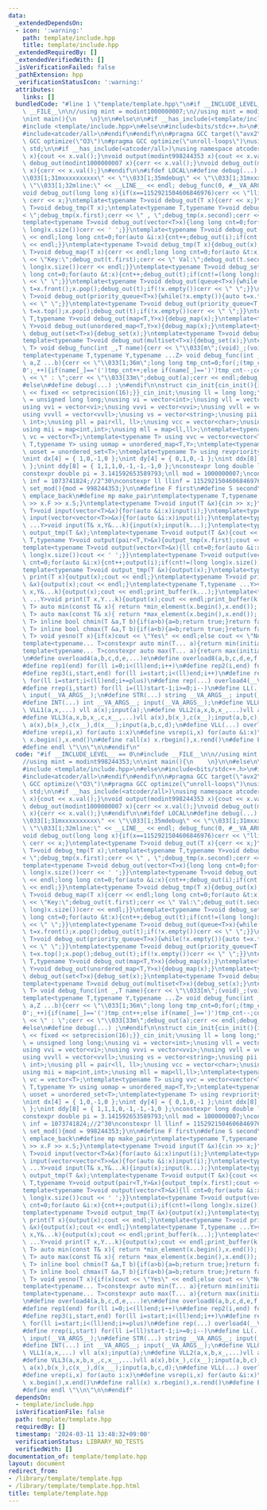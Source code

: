 ```yaml
---
data:
  _extendedDependsOn:
  - icon: ':warning:'
    path: template/include.hpp
    title: template/include.hpp
  _extendedRequiredBy: []
  _extendedVerifiedWith: []
  _isVerificationFailed: false
  _pathExtension: hpp
  _verificationStatusIcon: ':warning:'
  attributes:
    links: []
  bundledCode: "#line 1 \"template/template.hpp\"\n#if __INCLUDE_LEVEL__ == 0\n#include\
    \ __FILE__\n\n//using mint = modint1000000007;\n//using mint = modint998244353;\n\
    \nint main(){\n    \n}\n\n#else\n\n#if __has_include(<template/include.hpp>)\n\
    #include <template/include.hpp>\n#else\n#include<bits/stdc++.h>\n#if __has_include(<atcoder/all>)\n\
    #include<atcoder/all>\n#endif\n#endif\n\n#pragma GCC target(\"avx2\")\n#pragma\
    \ GCC optimize(\"O3\")\n#pragma GCC optimize(\"unroll-loops\")\nusing namespace\
    \ std;\n\n#if __has_include(<atcoder/all>)\nusing namespace atcoder;\nvoid output(modint1000000007\
    \ x){cout << x.val();}\nvoid output(modint998244353 x){cout << x.val();}\nvoid\
    \ debug_out(modint1000000007 x){cerr << x.val();}\nvoid debug_out(modint998244353\
    \ x){cerr << x.val();}\n#endif\n\n#ifdef LOCAL\n#define debug(...) {cerr << \"\
    \\033[1;31mxxxxxxxxxx\" << \"\\033[1;35mdebug\" << \"\\033[1;31mxxxxxxxxxx\" <<\
    \ \"\\033[1;32mline:\" << __LINE__ << endl; debug_func(0, #__VA_ARGS__, __VA_ARGS__);}\n\
    void debug_out(long long x){if(x==1152921504606846976)cerr << \"llinf\"; else\
    \ cerr << x;}\ntemplate<typename T>void debug_out(T x){cerr << x;}\ntemplate<typename\
    \ T>void debug_tmp(T x);\ntemplate<typename T,typename Y>void debug_out(pair<T,Y>x){cerr<<\"\
    < \";debug_tmp(x.first);cerr << \" , \";debug_tmp(x.second);cerr << \" >\";}\n\
    template<typename T>void debug_out(vector<T>x){long long cnt=0;for(auto &i:x){cnt++;debug_out(i);if(cnt!=(long\
    \ long)x.size())cerr << ' ';}}\ntemplate<typename T>void debug_out(vector<vector<T>>x){cerr\
    \ << endl;long long cnt=0;for(auto &i:x){cnt++;debug_out(i);if(cnt!=(long long)x.size())cerr\
    \ << endl;}}\ntemplate<typename T>void debug_tmp(T x){debug_out(x);}\ntemplate<typename\
    \ T>void debug_map(T x){cerr << endl;long long cnt=0;for(auto &t:x){cnt++;cerr\
    \ << \"Key:\";debug_out(t.first);cerr << \" Val:\";debug_out(t.second);if(cnt!=(long\
    \ long)x.size())cerr << endl;}}\ntemplate<typename T>void debug_set(T x){long\
    \ long cnt=0;for(auto &t:x){cnt++;debug_out(t);if(cnt!=(long long)x.size())cerr\
    \ << \" \";}}\ntemplate<typename T>void debug_out(queue<T>x){while(!x.empty()){auto\
    \ t=x.front();x.pop();debug_out(t);if(!x.empty())cerr << \" \";}}\ntemplate<typename\
    \ T>void debug_out(priority_queue<T>x){while(!x.empty()){auto t=x.top();x.pop();debug_out(t);if(!x.empty())cerr\
    \ << \" \";}}\ntemplate<typename T>void debug_out(priority_queue<T,vector<T>,greater<T>>x){while(!x.empty()){auto\
    \ t=x.top();x.pop();debug_out(t);if(!x.empty())cerr << \" \";}}\ntemplate<typename\
    \ T,typename Y>void debug_out(map<T,Y>x){debug_map(x);}\ntemplate<typename T,typename\
    \ Y>void debug_out(unordered_map<T,Y>x){debug_map(x);}\ntemplate<typename T>void\
    \ debug_out(set<T>x){debug_set(x);}\ntemplate<typename T>void debug_out(unordered_set<T>x){debug_set(x);}\n\
    template<typename T>void debug_out(multiset<T>x){debug_set(x);}\ntemplate<typename\
    \ T> void debug_func(int _,T name){cerr << \"\\033[m\";(void)_;(void)name;}\n\
    template<typename T,typename Y,typename ...Z> void debug_func(int _,T &name,Y\
    \ a,Z ...b){cerr << \"\\033[1;36m\";long long tmp_cnt=0;for(;(tmp_cnt>=1||name[_]!=',')&&name[_]!='\\\
    0';_++){if(name[_]=='(')tmp_cnt++;else if(name[_]==')')tmp_cnt--;cerr << name[_];}cerr\
    \ << \" : \";cerr << \"\\033[33m\";debug_out(a);cerr << endl;debug_func(_+1,name,b...);}\n\
    #else\n#define debug(...) ;\n#endif\n\nstruct cin_init{cin_init(){ios::sync_with_stdio(false);std::cin.tie(nullptr);cout\
    \ << fixed << setprecision(16);}}_cin_init;\nusing ll = long long;\nusing ull\
    \ = unsigned long long;\nusing vi = vector<int>;\nusing vll = vector<long long>;\n\
    using vvi = vector<vi>;\nusing vvvi = vector<vvi>;\nusing vvll = vector<vll>;\n\
    using vvvll = vector<vvll>;\nusing vs = vector<string>;\nusing pii = pair<int,\
    \ int>;\nusing pll = pair<ll, ll>;\nusing vcc = vector<char>;\nusing vvcc = vector<vcc>;\n\
    using mii = map<int,int>;\nusing mll = map<ll,ll>;\ntemplate<typename T> using\
    \ vc = vector<T>;\ntemplate<typename T> using vvc = vector<vector<T>>;\ntemplate<typename\
    \ T,typename Y> using uomap = unordered_map<T,Y>;\ntemplate<typename T> using\
    \ uoset = unordered_set<T>;\ntemplate<typename T> using revpriority_queue = priority_queue<T,vector<T>,greater<T>>;\n\
    \nint dx[4] = { 1,0,-1,0 };\nint dy[4] = { 0,1,0,-1 };\nint ddx[8] = { -1,0,1,1,1,0,-1,-1\
    \ };\nint ddy[8] = { 1,1,1,0,-1,-1,-1,0 };\nconstexpr long double lpi = 3.141592653589793238;\n\
    constexpr double pi = 3.141592653589793;\nll mod = 1000000007;\nconstexpr int\
    \ inf = 1073741824;//2^30\nconstexpr ll llinf = 1152921504606846976;//2^60\nvoid\
    \ set_mod(){mod = 998244353;}\n\n#define F first\n#define S second\n#define pb\
    \ emplace_back\n#define mp make_pair\ntemplate<typename T,typename Y>void input(pair<T,Y>&x){cin\
    \ >> x.F >> x.S;}\ntemplate<typename T>void input(T &x){cin >> x;}\ntemplate<typename\
    \ T>void input(vector<T>&x){for(auto &i:x)input(i);}\ntemplate<typename T>void\
    \ input(vector<vector<T>>&x){for(auto &i:x)input(i);}\ntemplate<typename T,typename\
    \ ...Y>void input(T& x,Y&...k){input(x);input(k...);}\ntemplate<typename T>void\
    \ output_tmp(T &x);\ntemplate<typename T>void output(T &x){cout << x;}\ntemplate<typename\
    \ T,typename Y>void output(pair<T,Y>&x){output_tmp(x.first);cout << ' ' ;output_tmp(x.second);}\n\
    template<typename T>void output(vector<T>&x){ll cnt=0;for(auto &i:x){cnt++;output(i);if(cnt!=(long\
    \ long)x.size())cout << ' ';}}\ntemplate<typename T>void output(vector<vector<T>>&x){ll\
    \ cnt=0;for(auto &i:x){cnt++;output(i);if(cnt!=(long long)x.size())cout << endl;}}\n\
    template<typename T>void output_tmp(T &x){output(x);}\ntemplate<typename T>void\
    \ print(T x){output(x);cout << endl;}\ntemplate<typename T>void print_buffer(T\
    \ &x){output(x);cout << endl;}\ntemplate<typename T,typename ...Y>void print_buffer(T&\
    \ x,Y&...k){output(x);cout << endl;print_buffer(k...);}\ntemplate<typename T,typename\
    \ ...Y>void print(T x,Y...k){output(x);cout << endl;print_buffer(k...);}\ntemplate<typename\
    \ T> auto min(const T& x){ return *min_element(x.begin(),x.end()); }\ntemplate<typename\
    \ T> auto max(const T& x){ return *max_element(x.begin(),x.end()); }\ntemplate<typename\
    \ T> inline bool chmin(T &a,T b){if(a>b){a=b;return true;}return false;}\ntemplate<typename\
    \ T> inline bool chmax(T &a,T b){if(a<b){a=b;return true;}return false;}\ntemplate<typename\
    \ T> void yesno(T x){if(x)cout << \"Yes\" << endl;else cout << \"No\" << endl;}\n\
    template<typename... T>constexpr auto min(T... a){return min(initializer_list<common_type_t<T...>>{a...});}\n\
    template<typename... T>constexpr auto max(T... a){return max(initializer_list<common_type_t<T...>>{a...});}\n\
    \n#define overload4(a,b,c,d,e,...)e\n#define overload8(a,b,c,d,e,f,g,h,i,...)i\n\
    #define rep1(end) for(ll i=0;i<(ll)end;i++)\n#define rep2(i,end) for(ll i=0;i<(ll)end;i++)\n\
    #define rep3(i,start,end) for(ll i=start;i<(ll)end;i++)\n#define rep4(i,start,end,plus)\
    \ for(ll i=start;i<(ll)end;i+=plus)\n#define rep(...) overload4(__VA_ARGS__,rep4,rep3,rep2,rep1)(__VA_ARGS__)\n\
    #define rrep(i,start) for(ll i=(ll)start-1;i>=0;i--)\n#define LL(...) ll __VA_ARGS__;\
    \ input(__VA_ARGS__);\n#define STR(...) string __VA_ARGS__; input(__VA_ARGS__);\n\
    #define INT(...) int __VA_ARGS__; input(__VA_ARGS__);\n#define VLL0(...) ;\n#define\
    \ VLL1(a,x,...) vll a(x);input(a);\n#define VLL2(a,x,b,x_,...)vll a(x),b(x_);input(a,b);\n\
    #define VLL3(a,x,b,x_,c,x__,...)vll a(x),b(x_),c(x__);input(a,b,c);\n#define VLL4(a,x,b,x_,c,x__,d,x___,...)vll\
    \ a(x),b(x_),c(x__),d(x___);input(a,b,c,d);\n#define VLL(...) overload8(__VA_ARGS__,VLL4,VLL0,VLL3,VLL0,VLL2,VLL0,VLL1)(__VA_ARGS__);\n\
    #define vrep(i,x) for(auto i:x)\n#define vsrep(i,x) for(auto &i:x)\n#define all(x)\
    \ x.begin(),x.end()\n#define rall(x) x.rbegin(),x.rend()\n#define Endl endl\n\
    #define endl \"\\n\"\n\n#endif\n"
  code: "#if __INCLUDE_LEVEL__ == 0\n#include __FILE__\n\n//using mint = modint1000000007;\n\
    //using mint = modint998244353;\n\nint main(){\n    \n}\n\n#else\n\n#if __has_include(<template/include.hpp>)\n\
    #include <template/include.hpp>\n#else\n#include<bits/stdc++.h>\n#if __has_include(<atcoder/all>)\n\
    #include<atcoder/all>\n#endif\n#endif\n\n#pragma GCC target(\"avx2\")\n#pragma\
    \ GCC optimize(\"O3\")\n#pragma GCC optimize(\"unroll-loops\")\nusing namespace\
    \ std;\n\n#if __has_include(<atcoder/all>)\nusing namespace atcoder;\nvoid output(modint1000000007\
    \ x){cout << x.val();}\nvoid output(modint998244353 x){cout << x.val();}\nvoid\
    \ debug_out(modint1000000007 x){cerr << x.val();}\nvoid debug_out(modint998244353\
    \ x){cerr << x.val();}\n#endif\n\n#ifdef LOCAL\n#define debug(...) {cerr << \"\
    \\033[1;31mxxxxxxxxxx\" << \"\\033[1;35mdebug\" << \"\\033[1;31mxxxxxxxxxx\" <<\
    \ \"\\033[1;32mline:\" << __LINE__ << endl; debug_func(0, #__VA_ARGS__, __VA_ARGS__);}\n\
    void debug_out(long long x){if(x==1152921504606846976)cerr << \"llinf\"; else\
    \ cerr << x;}\ntemplate<typename T>void debug_out(T x){cerr << x;}\ntemplate<typename\
    \ T>void debug_tmp(T x);\ntemplate<typename T,typename Y>void debug_out(pair<T,Y>x){cerr<<\"\
    < \";debug_tmp(x.first);cerr << \" , \";debug_tmp(x.second);cerr << \" >\";}\n\
    template<typename T>void debug_out(vector<T>x){long long cnt=0;for(auto &i:x){cnt++;debug_out(i);if(cnt!=(long\
    \ long)x.size())cerr << ' ';}}\ntemplate<typename T>void debug_out(vector<vector<T>>x){cerr\
    \ << endl;long long cnt=0;for(auto &i:x){cnt++;debug_out(i);if(cnt!=(long long)x.size())cerr\
    \ << endl;}}\ntemplate<typename T>void debug_tmp(T x){debug_out(x);}\ntemplate<typename\
    \ T>void debug_map(T x){cerr << endl;long long cnt=0;for(auto &t:x){cnt++;cerr\
    \ << \"Key:\";debug_out(t.first);cerr << \" Val:\";debug_out(t.second);if(cnt!=(long\
    \ long)x.size())cerr << endl;}}\ntemplate<typename T>void debug_set(T x){long\
    \ long cnt=0;for(auto &t:x){cnt++;debug_out(t);if(cnt!=(long long)x.size())cerr\
    \ << \" \";}}\ntemplate<typename T>void debug_out(queue<T>x){while(!x.empty()){auto\
    \ t=x.front();x.pop();debug_out(t);if(!x.empty())cerr << \" \";}}\ntemplate<typename\
    \ T>void debug_out(priority_queue<T>x){while(!x.empty()){auto t=x.top();x.pop();debug_out(t);if(!x.empty())cerr\
    \ << \" \";}}\ntemplate<typename T>void debug_out(priority_queue<T,vector<T>,greater<T>>x){while(!x.empty()){auto\
    \ t=x.top();x.pop();debug_out(t);if(!x.empty())cerr << \" \";}}\ntemplate<typename\
    \ T,typename Y>void debug_out(map<T,Y>x){debug_map(x);}\ntemplate<typename T,typename\
    \ Y>void debug_out(unordered_map<T,Y>x){debug_map(x);}\ntemplate<typename T>void\
    \ debug_out(set<T>x){debug_set(x);}\ntemplate<typename T>void debug_out(unordered_set<T>x){debug_set(x);}\n\
    template<typename T>void debug_out(multiset<T>x){debug_set(x);}\ntemplate<typename\
    \ T> void debug_func(int _,T name){cerr << \"\\033[m\";(void)_;(void)name;}\n\
    template<typename T,typename Y,typename ...Z> void debug_func(int _,T &name,Y\
    \ a,Z ...b){cerr << \"\\033[1;36m\";long long tmp_cnt=0;for(;(tmp_cnt>=1||name[_]!=',')&&name[_]!='\\\
    0';_++){if(name[_]=='(')tmp_cnt++;else if(name[_]==')')tmp_cnt--;cerr << name[_];}cerr\
    \ << \" : \";cerr << \"\\033[33m\";debug_out(a);cerr << endl;debug_func(_+1,name,b...);}\n\
    #else\n#define debug(...) ;\n#endif\n\nstruct cin_init{cin_init(){ios::sync_with_stdio(false);std::cin.tie(nullptr);cout\
    \ << fixed << setprecision(16);}}_cin_init;\nusing ll = long long;\nusing ull\
    \ = unsigned long long;\nusing vi = vector<int>;\nusing vll = vector<long long>;\n\
    using vvi = vector<vi>;\nusing vvvi = vector<vvi>;\nusing vvll = vector<vll>;\n\
    using vvvll = vector<vvll>;\nusing vs = vector<string>;\nusing pii = pair<int,\
    \ int>;\nusing pll = pair<ll, ll>;\nusing vcc = vector<char>;\nusing vvcc = vector<vcc>;\n\
    using mii = map<int,int>;\nusing mll = map<ll,ll>;\ntemplate<typename T> using\
    \ vc = vector<T>;\ntemplate<typename T> using vvc = vector<vector<T>>;\ntemplate<typename\
    \ T,typename Y> using uomap = unordered_map<T,Y>;\ntemplate<typename T> using\
    \ uoset = unordered_set<T>;\ntemplate<typename T> using revpriority_queue = priority_queue<T,vector<T>,greater<T>>;\n\
    \nint dx[4] = { 1,0,-1,0 };\nint dy[4] = { 0,1,0,-1 };\nint ddx[8] = { -1,0,1,1,1,0,-1,-1\
    \ };\nint ddy[8] = { 1,1,1,0,-1,-1,-1,0 };\nconstexpr long double lpi = 3.141592653589793238;\n\
    constexpr double pi = 3.141592653589793;\nll mod = 1000000007;\nconstexpr int\
    \ inf = 1073741824;//2^30\nconstexpr ll llinf = 1152921504606846976;//2^60\nvoid\
    \ set_mod(){mod = 998244353;}\n\n#define F first\n#define S second\n#define pb\
    \ emplace_back\n#define mp make_pair\ntemplate<typename T,typename Y>void input(pair<T,Y>&x){cin\
    \ >> x.F >> x.S;}\ntemplate<typename T>void input(T &x){cin >> x;}\ntemplate<typename\
    \ T>void input(vector<T>&x){for(auto &i:x)input(i);}\ntemplate<typename T>void\
    \ input(vector<vector<T>>&x){for(auto &i:x)input(i);}\ntemplate<typename T,typename\
    \ ...Y>void input(T& x,Y&...k){input(x);input(k...);}\ntemplate<typename T>void\
    \ output_tmp(T &x);\ntemplate<typename T>void output(T &x){cout << x;}\ntemplate<typename\
    \ T,typename Y>void output(pair<T,Y>&x){output_tmp(x.first);cout << ' ' ;output_tmp(x.second);}\n\
    template<typename T>void output(vector<T>&x){ll cnt=0;for(auto &i:x){cnt++;output(i);if(cnt!=(long\
    \ long)x.size())cout << ' ';}}\ntemplate<typename T>void output(vector<vector<T>>&x){ll\
    \ cnt=0;for(auto &i:x){cnt++;output(i);if(cnt!=(long long)x.size())cout << endl;}}\n\
    template<typename T>void output_tmp(T &x){output(x);}\ntemplate<typename T>void\
    \ print(T x){output(x);cout << endl;}\ntemplate<typename T>void print_buffer(T\
    \ &x){output(x);cout << endl;}\ntemplate<typename T,typename ...Y>void print_buffer(T&\
    \ x,Y&...k){output(x);cout << endl;print_buffer(k...);}\ntemplate<typename T,typename\
    \ ...Y>void print(T x,Y...k){output(x);cout << endl;print_buffer(k...);}\ntemplate<typename\
    \ T> auto min(const T& x){ return *min_element(x.begin(),x.end()); }\ntemplate<typename\
    \ T> auto max(const T& x){ return *max_element(x.begin(),x.end()); }\ntemplate<typename\
    \ T> inline bool chmin(T &a,T b){if(a>b){a=b;return true;}return false;}\ntemplate<typename\
    \ T> inline bool chmax(T &a,T b){if(a<b){a=b;return true;}return false;}\ntemplate<typename\
    \ T> void yesno(T x){if(x)cout << \"Yes\" << endl;else cout << \"No\" << endl;}\n\
    template<typename... T>constexpr auto min(T... a){return min(initializer_list<common_type_t<T...>>{a...});}\n\
    template<typename... T>constexpr auto max(T... a){return max(initializer_list<common_type_t<T...>>{a...});}\n\
    \n#define overload4(a,b,c,d,e,...)e\n#define overload8(a,b,c,d,e,f,g,h,i,...)i\n\
    #define rep1(end) for(ll i=0;i<(ll)end;i++)\n#define rep2(i,end) for(ll i=0;i<(ll)end;i++)\n\
    #define rep3(i,start,end) for(ll i=start;i<(ll)end;i++)\n#define rep4(i,start,end,plus)\
    \ for(ll i=start;i<(ll)end;i+=plus)\n#define rep(...) overload4(__VA_ARGS__,rep4,rep3,rep2,rep1)(__VA_ARGS__)\n\
    #define rrep(i,start) for(ll i=(ll)start-1;i>=0;i--)\n#define LL(...) ll __VA_ARGS__;\
    \ input(__VA_ARGS__);\n#define STR(...) string __VA_ARGS__; input(__VA_ARGS__);\n\
    #define INT(...) int __VA_ARGS__; input(__VA_ARGS__);\n#define VLL0(...) ;\n#define\
    \ VLL1(a,x,...) vll a(x);input(a);\n#define VLL2(a,x,b,x_,...)vll a(x),b(x_);input(a,b);\n\
    #define VLL3(a,x,b,x_,c,x__,...)vll a(x),b(x_),c(x__);input(a,b,c);\n#define VLL4(a,x,b,x_,c,x__,d,x___,...)vll\
    \ a(x),b(x_),c(x__),d(x___);input(a,b,c,d);\n#define VLL(...) overload8(__VA_ARGS__,VLL4,VLL0,VLL3,VLL0,VLL2,VLL0,VLL1)(__VA_ARGS__);\n\
    #define vrep(i,x) for(auto i:x)\n#define vsrep(i,x) for(auto &i:x)\n#define all(x)\
    \ x.begin(),x.end()\n#define rall(x) x.rbegin(),x.rend()\n#define Endl endl\n\
    #define endl \"\\n\"\n\n#endif"
  dependsOn:
  - template/include.hpp
  isVerificationFile: false
  path: template/template.hpp
  requiredBy: []
  timestamp: '2024-03-11 13:48:32+09:00'
  verificationStatus: LIBRARY_NO_TESTS
  verifiedWith: []
documentation_of: template/template.hpp
layout: document
redirect_from:
- /library/template/template.hpp
- /library/template/template.hpp.html
title: template/template.hpp
---
```

